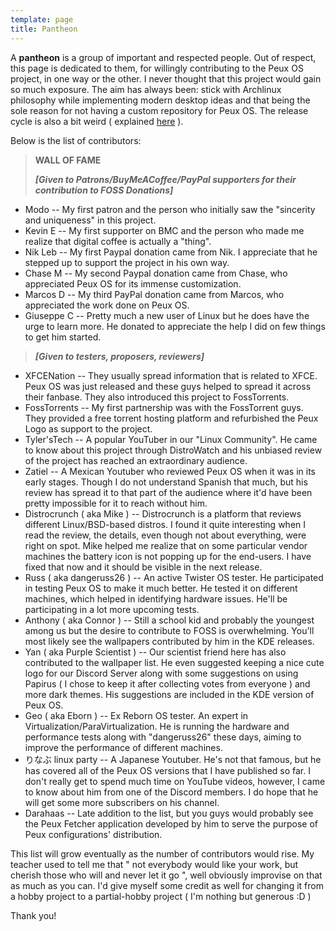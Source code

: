 ```yaml
---
template: page
title: Pantheon
---
```

A **pantheon** is a group of important and respected people. Out of respect, this page is dedicated to them, for willingly contributing to the Peux OS project, in one way or the other. I never thought that this project would gain so much exposure. The aim has always been: stick with Archlinux philosophy while implementing modern desktop ideas and that being the sole reason for not having a custom repository for Peux OS. The release cycle is also a bit weird ( explained [here](https://peux-os.netlify.app/blog/releases/) ).

Below is the list of contributors:

> **WALL OF FAME**
>
> ***\[Given to Patrons/BuyMeACoffee/PayPal supporters for their contribution to FOSS Donations]***

*   Modo -- My first patron and the person who initially saw the "sincerity and uniqueness" in this project.
*   Kevin E -- My first supporter on BMC and the person who made me realize that digital coffee is actually a "thing".
*   Nik Leb -- My first Paypal donation came from Nik. I appreciate that he stepped up to support the project in his own way.
*   Chase M -- My second Paypal donation came from Chase, who appreciated Peux OS for its immense customization.
*   Marcos D -- My third PayPal donation came from Marcos, who appreciated the work done on Peux OS.
*   Giuseppe C -- Pretty much a new user of Linux but he does have the urge to learn more. He donated to appreciate the help I did on few things to get him started. 

>
>
> ***\[Given to testers, proposers, reviewers]***

*   XFCENation -- They usually spread information that is related to XFCE. Peux OS was just released and these guys helped to spread it across their fanbase. They also introduced this project to FossTorrents.
*   FossTorrents -- My first partnership was with the FossTorrent guys. They provided a free torrent hosting platform and refurbished the Peux Logo as support to the project.
*   Tyler'sTech -- A popular YouTuber in our "Linux Community". He came to know about this project through DistroWatch and his unbiased review of the project has reached an extraordinary audience. 
*   Zatiel -- A Mexican Youtuber who reviewed Peux OS when it was in its early stages. Though I do not understand Spanish that much, but his review has spread it to that part of the audience where it'd have been pretty impossible for it to reach without him.
*   Distrocrunch ( aka Mike ) -- Distrocrunch is a platform that reviews different Linux/BSD-based distros. I found it quite interesting when I read the review, the details, even though not about everything, were right on spot. Mike helped me realize that on some particular vendor machines the battery icon is not popping up for the end-users. I have fixed that now and it should be visible in the next release.
*   Russ ( aka dangeruss26 ) -- An active Twister OS tester.  He participated in testing Peux OS to make it much better. He tested it on different machines, which helped in identifying hardware issues. He'll be participating in a lot more upcoming tests.
*   Anthony ( aka Connor ) -- Still a school kid and probably the youngest among us but the desire to contribute to FOSS is overwhelming. You'll most likely see the wallpapers contributed by him in the KDE releases.
*   Yan ( aka Purple Scientist ) -- Our scientist friend here has also contributed to the wallpaper list. He even suggested keeping a nice cute logo for our Discord Server along with some suggestions on using Papirus ( I chose to keep it after collecting votes from everyone ) and more dark themes. His suggestions are included in the KDE version of Peux OS.
*   Geo ( aka Eborn ) -- Ex Reborn OS tester. An expert in Virtualization/ParaVirtualization. He is running the hardware and performance tests along with "dangeruss26" these days, aiming to improve the performance of different machines.
*   りなぶ linux party -- A Japanese Youtuber. He's not that famous, but he has covered all of the Peux OS versions that I have published so far. I don't really get to spend much time on YouTube videos, however, I came to know about him from one of the Discord members. I do hope that he will get some more subscribers on his channel.
*   Darahaas -- Late addition to the list, but you guys would probably see the Peux Fetcher application developed by him to serve the purpose of Peux configurations' distribution.

This list will grow eventually as the number of contributors would rise. My teacher used to tell me that " not everybody would like your work, but cherish those who will and never let it go ", well obviously improvise on that as much as you can. I'd give myself some credit as well for changing it from a hobby project to a partial-hobby project ( I'm nothing but generous :D )

Thank you!
